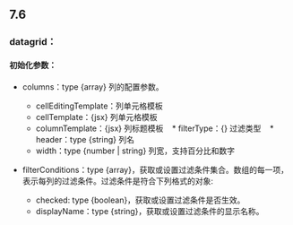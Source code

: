 ## 7.6


### datagrid：

#### 初始化参数：

* columns：type {array} 列的配置参数。
    * cellEditingTemplate：列单元格模板
    * cellTemplate：{jsx} 列单元格模板
    * columnTemplate：{jsx} 列标题模板
    * filterType：{} 过滤类型
    * header：type {string} 列名
    * width：type {number | string} 列宽，支持百分比和数字

*  filterConditions：type {array}，获取或设置过滤条件集合。数组的每一项，表示每列的过滤条件。过滤条件是符合下列格式的对象:
    * checked: type {boolean}，获取或设置过滤条件是否生效。
    * displayName：type {string}，获取或设置过滤条件的显示名称。
